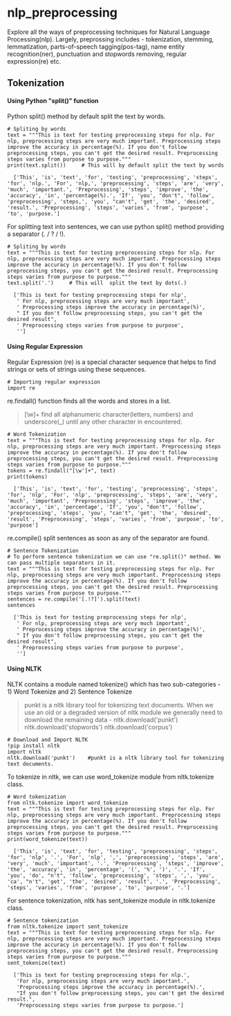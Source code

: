 # nlp_preprocessing
Explore all the ways of preprocessing techniques for Natural Language Processing(nlp). Largely, preprossing includes - tokenization, stemming, lemmatization, parts-of-speech tagging(pos-tag), name entity recognition(ner), punctuation and stopwords removing, regular expression(re) etc.
## Tokenization
#### Using Python "split()" function
Python split() method by default split the text by words.
```
# Spliting by words
text = """This is text for testing preprocessing steps for nlp. For nlp, preprocessing steps are very much important. Preprocessing steps improve the accuracy in percentage(%). If you don't follow preprocessing steps, you can't get the desired result. Preprocessing steps varies from purpose to purpose."""
print(text.split())     # This will by default split the text by words
```
```
  ['This', 'is', 'text', 'for', 'testing', 'preprocessing', 'steps', 'for', 'nlp.', 'For', 'nlp,', 'preprocessing', 'steps', 'are', 'very', 'much', 'important.', 'Preprocessing', 'steps', 'improve', 'the', 'accuracy', 'in', 'percentage(%).', 'If', 'you', "don't", 'follow', 'preprocessing', 'steps,', 'you', "can't", 'get', 'the', 'desired', 'result.', 'Preprocessing', 'steps', 'varies', 'from', 'purpose', 'to', 'purpose.']
```
For splitting text into sentences, we can use python split() method providing a separator (. / ? / !).
```
# Spliting by words
text = """This is text for testing preprocessing steps for nlp. For nlp, preprocessing steps are very much important. Preprocessing steps improve the accuracy in percentage(%). If you don't follow preprocessing steps, you can't get the desired result. Preprocessing steps varies from purpose to purpose."""
text.split('.')     # This will  split the text by dots(.)
```
```
  ['This is text for testing preprocessing steps for nlp',
   ' For nlp, preprocessing steps are very much important',
   ' Preprocessing steps improve the accuracy in percentage(%)',
   " If you don't follow preprocessing steps, you can't get the desired result",
   ' Preprocessing steps varies from purpose to purpose',
   '']
```
#### Using Regular Expression
Regular Expression (re) is a special character sequence that helps to find strings or sets of strings using these sequences.
```
# Importing regular expression
import re
```
re.findall() function finds all the words and stores in a list.
> [\w]+ find all alphanumeric character(letters, numbers) and underscore(_) until any other character in encountered.
```
# Word Tokenization
text = """This is text for testing preprocessing steps for nlp. For nlp, preprocessing steps are very much important. Preprocessing steps improve the accuracy in percentage(%). If you don't follow preprocessing steps, you can't get the desired result. Preprocessing steps varies from purpose to purpose."""
tokens = re.findall("[\w']+", text)
print(tokens)
```
```
  ['This', 'is', 'text', 'for', 'testing', 'preprocessing', 'steps', 'for', 'nlp', 'For', 'nlp', 'preprocessing', 'steps', 'are', 'very', 'much', 'important', 'Preprocessing', 'steps', 'improve', 'the', 'accuracy', 'in', 'percentage', 'If', 'you', "don't", 'follow', 'preprocessing', 'steps', 'you', "can't", 'get', 'the', 'desired', 'result', 'Preprocessing', 'steps', 'varies', 'from', 'purpose', 'to', 'purpose']
```
re.compile() split sentences as soon as any of the separator are found.
```
# Sentence Tokenization
# To perform sentence tokenization we can use "re.split()" method. We can pass multiple separators in it.
text = """This is text for testing preprocessing steps for nlp. For nlp, preprocessing steps are very much important. Preprocessing steps improve the accuracy in percentage(%). If you don't follow preprocessing steps, you can't get the desired result. Preprocessing steps varies from purpose to purpose."""
sentences = re.compile('[.!?]').split(text)
sentences
```
```
  ['This is text for testing preprocessing steps for nlp',
   ' For nlp, preprocessing steps are very much important',
   ' Preprocessing steps improve the accuracy in percentage(%)',
   " If you don't follow preprocessing steps, you can't get the desired result",
   ' Preprocessing steps varies from purpose to purpose',
   '']
```
#### Using NLTK
NLTK contains a module named tokenize() which has two sub-categories - 1) Word Tokenize and 2) Sentence Tokenize
  > punkt is a nltk library tool for tokenizing text documents. When we use an old or a degraded version of nltk module we generally need to download the remaining data -
nltk.download('punkt')
nltk.download('stopwords')
nltk.download('corpus')
```
# Download and Import NLTK
!pip install nltk
import nltk
nltk.download('punkt')    #punkt is a nltk library tool for tokenizing text documents.
```
To tokenize in nltk, we can use word_tokenize module from nltk.tokenize class.
```
# Word tokenization
from nltk.tokenize import word_tokenize
text = """This is text for testing preprocessing steps for nlp. For nlp, preprocessing steps are very much important. Preprocessing steps improve the accuracy in percentage(%). If you don't follow preprocessing steps, you can't get the desired result. Preprocessing steps varies from purpose to purpose."""
print(word_tokenize(text))
```
```
  ['This', 'is', 'text', 'for', 'testing', 'preprocessing', 'steps', 'for', 'nlp', '.', 'For', 'nlp', ',', 'preprocessing', 'steps', 'are', 'very', 'much', 'important', '.', 'Preprocessing', 'steps', 'improve', 'the', 'accuracy', 'in', 'percentage', '(', '%', ')', '.', 'If', 'you', 'do', "n't", 'follow', 'preprocessing', 'steps', ',', 'you', 'ca', "n't", 'get', 'the', 'desired', 'result', '.', 'Preprocessing', 'steps', 'varies', 'from', 'purpose', 'to', 'purpose', '.']
```
For sentence tokenization, nltk has sent_tokenize module in nltk.tokenize class.
```
# Sentence tokenization
from nltk.tokenize import sent_tokenize
text = """This is text for testing preprocessing steps for nlp. For nlp, preprocessing steps are very much important. Preprocessing steps improve the accuracy in percentage(%). If you don't follow preprocessing steps, you can't get the desired result. Preprocessing steps varies from purpose to purpose."""
sent_tokenize(text)
```
```
  ['This is text for testing preprocessing steps for nlp.',
   'For nlp, preprocessing steps are very much important.',
   'Preprocessing steps improve the accuracy in percentage(%).',
   "If you don't follow preprocessing steps, you can't get the desired result.",
   'Preprocessing steps varies from purpose to purpose.']
```
